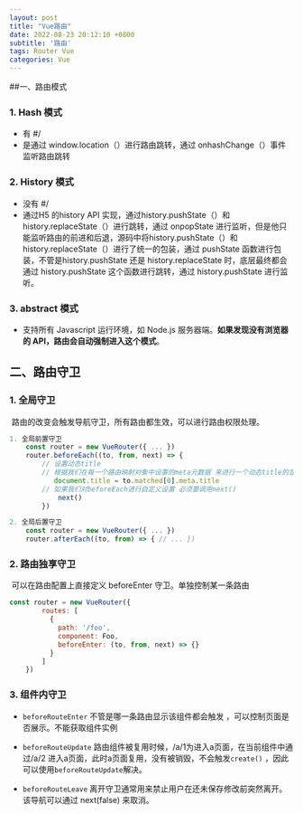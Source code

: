 ```yaml
---
layout: post
title: "Vue路由"
date: 2022-08-23 20:12:10 +0800
subtitle: '路由'
tags: Router Vue
categories: Vue
---
```


##一、路由模式

### 1. Hash 模式

+ 有 #/
+ 是通过 window.location（）进行路由跳转，通过 onhashChange（）事件监听路由跳转

### 2. History 模式

+ 没有 #/ 
+ 通过H5 的history API 实现，通过history.pushState（）和 history.replaceState（）进行跳转，通过 onpopState 进行监听，但是他只能监听路由的前进和后退，源码中将history.pushState（）和 history.replaceState（）进行了统一的包装，通过 pushState 函数进行包装，不管是history.pushState 还是 history.replaceState 时，底层最终都会通过 history.pushState 这个函数进行跳转，通过 history.pushState  进行监听。

### 3. abstract 模式

+ 支持所有 Javascript 运行环境，如 Node.js 服务器端。**如果发现没有浏览器的 API，路由会自动强制进入这个模式**。


## 二、路由守卫

### 1. 全局守卫

​	路由的改变会触发导航守卫，所有路由都生效，可以进行路由权限处理。

```javascript
1. 全局前置守卫
	const router = new VueRouter({ ... })
	router.beforeEach((to, from, next) => {
	    // 设置动态title         
	    // 根据我们在每一个路由映射对象中设置的meta元数据 来进行一个动态title的显示
	       document.title = to.matched[0].meta.title
	    // 如果我们对beforeEach进行自定义设置 必须要调用next() 
		    next()
		})
```



```javascript
2. 全局后置守卫
	const router = new VueRouter({ ... }) 
	router.afterEach((to, from) => { // ... })
```

### 2. 路由独享守卫

​	可以在路由配置上直接定义 beforeEnter 守卫。单独控制某一条路由

```javascript
const router = new VueRouter({ 
		routes: [ 
		  { 
		    path: '/foo', 
		    component: Foo, 
		    beforeEnter: (to, from, next) => {} 
		  } 
		] 
	}) 
```

### 3. 组件内守卫

+ `beforeRouteEnter` 不管是哪一条路由显示该组件都会触发 ，可以控制页面是否展示。不能获取组件实例 
+ `beforeRouteUpdate` 路由组件被复用时候，/a/1为进入a页面，在当前组件中通过/a/2 进入a页面，此时a页面复用，没有被销毁，不会触发`create()` ，因此可以使用`beforeRouteUpdate`解决。

+ `beforeRouteLeave` 离开守卫通常用来禁止用户在还未保存修改前突然离开。该导航可以通过 next(false) 来取消。


